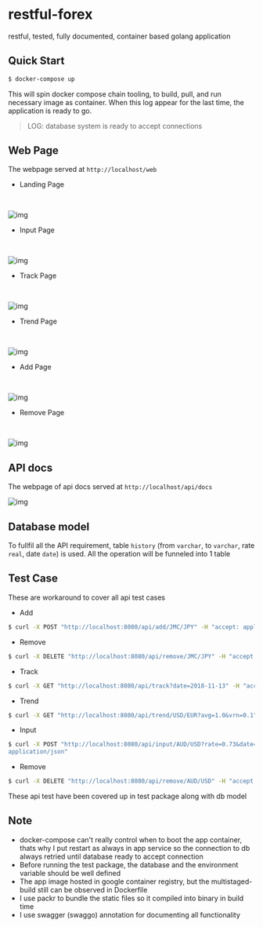 # restful-forex
restful, tested, fully documented, container based golang application

## Quick Start
```sh
$ docker-compose up
```
This will spin docker compose chain tooling, to build, pull, and run necessary image as container. When this log appear for the last time, the application is ready to go.
> LOG:  database system is ready to accept connections

## Web Page
The webpage served at `http://localhost/web`
- Landing Page
<br>

![img](https://i.imgur.com/g1ZwAbw.png)

- Input Page
<br>

![img](https://i.imgur.com/mkWqN0L.png)

- Track Page
<br>

![img](https://i.imgur.com/MqH9ld6.png)

- Trend Page
<br>

![img](https://i.imgur.com/BVngeQb.png)

- Add Page
<br>

![img](https://i.imgur.com/xgIFPzf.png)

- Remove Page
<br>

![img](https://i.imgur.com/MZcp43O.png)

## API docs
The webpage of api docs served at `http://localhost/api/docs`
<br>

![img](https://i.imgur.com/ds4k7tx.png)

## Database model
To fullfil all the API requirement, table `history` (from `varchar`, to `varchar`, rate `real`, date `date`) is used. All the operation will be funneled into 1 table

## Test Case
These are workaround to cover all api test cases
- Add
```sh
$ curl -X POST "http://localhost:8080/api/add/JMC/JPY" -H "accept: application/json"
```
- Remove
```sh
$ curl -X DELETE "http://localhost:8080/api/remove/JMC/JPY" -H "accept: application/json"
```
- Track
```sh
$ curl -X GET "http://localhost:8080/api/track?date=2018-11-13" -H "accept: application/json"
```
- Trend
```sh
$ curl -X GET "http://localhost:8080/api/trend/USD/EUR?avg=1.0&vrn=0.1" -H "accept: application/json"
```
- Input
```sh
$ curl -X POST "http://localhost:8080/api/input/AUD/USD?rate=0.73&date=2018-11-16" -H "accept: 
application/json"
```
- Remove
```sh
$ curl -X DELETE "http://localhost:8080/api/remove/AUD/USD" -H "accept: application/json"
```
These api test have been covered up in test package along with db model

## Note
- docker-compose can't really control when to boot the app container, thats why I put restart as always in app service so the connection to db always retried until database ready to accept connection
- Before running the test package, the database and the environment variable should be well defined
- The app image hosted in google container registry, but the multistaged-build still can be observed in Dockerfile
- I use packr to bundle the static files so it compiled into binary in build time
- I use swagger (swaggo) annotation for documenting all functionality